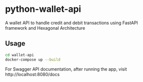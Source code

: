 # python-wallet-api

A wallet API to handle credit and debit transactions using FastAPI framework and Hexagonal Architecture

## Usage
```bash
cd wallet-api
docker-compose up --build
```

For Swagger API documentation, after running the app, visit http://localhost:8080/docs
